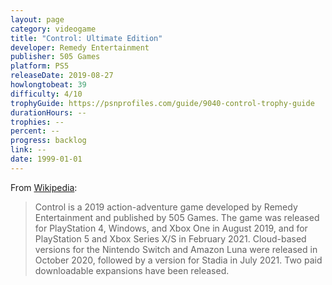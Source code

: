 ```yaml
---
layout: page
category: videogame
title: "Control: Ultimate Edition"
developer: Remedy Entertainment
publisher: 505 Games
platform: PS5
releaseDate: 2019-08-27
howlongtobeat: 39
difficulty: 4/10
trophyGuide: https://psnprofiles.com/guide/9040-control-trophy-guide
durationHours: --
trophies: --
percent: --
progress: backlog
link: --
date: 1999-01-01
---
```


From [Wikipedia](https://en.wikipedia.org/wiki/Control_(video_game)):

> Control is a 2019 action-adventure game developed by Remedy Entertainment and published by 505 Games. The game was released for PlayStation 4, Windows, and Xbox One in August 2019, and for PlayStation 5 and Xbox Series X/S in February 2021. Cloud-based versions for the Nintendo Switch and Amazon Luna were released in October 2020, followed by a version for Stadia in July 2021. Two paid downloadable expansions have been released.
